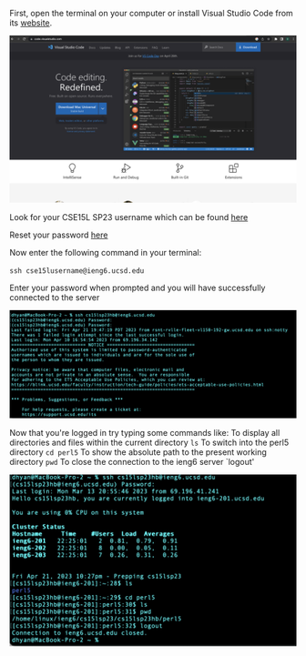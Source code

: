 First, open the terminal on your computer or install Visual Studio Code from its [website](https://code.visualstudio.com/).

![VS Code Website](vs.png)



Look for your CSE15L SP23 username which can be found [here](https://sdacs.ucsd.edu/~icc/index.php)

Reset your password [here](https://password.ucsd.edu/)

Now enter the following command in your terminal:

`ssh cse15lusername@ieng6.ucsd.edu`

Enter your password when prompted and you will have successfully connected to the server

![Login Screen](connect.png)

Now that you're logged in try typing some commands like:
To display all directories and files within the current directory
`ls`
To switch into the perl5 directory
`cd perl5`
To show the absolute path to the present working directory
`pwd`
To close the connection to the ieng6 server
`logout'


![Commands Screen](commandsamples.png)

